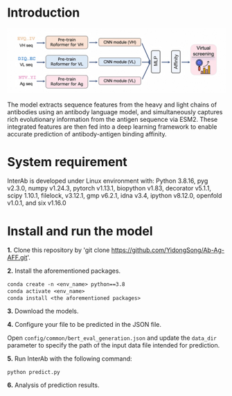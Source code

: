 # Introduction
![figure1](https://github.com/YidongSong/Ab-Ag-AFF/blob/main/Figs/Model%20architecture.png)

The model extracts sequence features from the heavy and light chains of antibodies using an antibody language model, and simultaneously captures rich evolutionary information from the antigen sequence via ESM2. These integrated features are then fed into a deep learning framework to enable accurate prediction of antibody-antigen binding affinity.

# System requirement
InterAb is developed under Linux environment with:
Python 3.8.16, pyg v2.3.0, numpy v1.24.3, pytorch v1.13.1, biopython v1.83, decorator v5.1.1, scipy 1.10.1, filelock, v3.12.1, gmp v6.2.1, idna v3.4, ipython v8.12.0, openfold v1.0.1, and six v1.16.0

# Install and run the model
**1.** Clone this repository by 'git clone https://github.com/YidongSong/Ab-Ag-AFF.git'.

**2.** Install the aforementioned packages.
```
conda create -n <env_name> python==3.8
conda activate <env_name>
conda install <the aforementioned packages>
```

**3.** Download the models.

**4.** Configure your file to be predicted in the JSON file.

Open ``` config/common/bert_eval_generation.json ``` and update the `data_dir` parameter to specify the path of the input data file intended for prediction.

**5.** Run InterAb with the following command:  
```
python predict.py
```

**6.** Analysis of prediction results.
